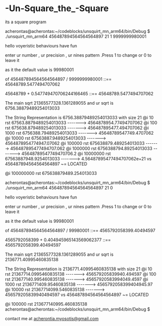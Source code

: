 # -Un-Square_the_-Square
its a square program

acherontas@acherontas:~/codeblocks/unsquirt_mn_arm64/bin/Debug $ ./unsquirt_mn_arm64 456487894564564564897 21 1 9999999980001

hello voyeristic behaviours have fun 

enter ur number , ur precision , ur nines pattern .Press 1 to change or 0 to leave it

as it the default value is 99980001

of 456487894564564564897 / 9999999980001 ::== 45648789.5477494707062

45648789 + 0.547749470706244166465 ::== 45648789.5477494707062

The main sqrt 21365577328.1361289055 and ur sqrt is 6756.38879489254013033

The String Representation is 6756.38879489254013033 with size 21
@i 10 rst 67563.8879489254013033  -------> 4564878954.77494707062 
@i 100 rst 675638.879489254013033  -------> 456487895477.494707062 
@i 1000 rst 6756388.79489254013033  -------> 45648789547749.4707062 
@i 10000 rst 67563887.9489254013033  -------> 4564878954774947.07062 
@i 100000 rst 675638879.489254013033  -------> 456487895477494707.062 
@i 1000000 rst 6756388794.89254013033  -------> 45648789547749470706.2 
@i 10000000 rst 67563887948.9254013033  -------> 4.56487895477494707062e+21  vs 456487894564564564897  ~= LOCATED

@i 100000000 rst 675638879489.254013033 

acherontas@acherontas:~/codeblocks/unsquirt_mn_arm64/bin/Debug $ ./unsquirt_mn_arm64 456487894564564564897 21 0

hello voyeristic behaviours have fun 

enter ur number , ur precision , ur nines pattern .Press 1 to change or 0 to leave it

as it the default value is 99980001

of 456487894564564564897 / 99980001 ::== 4565792058399.40494597

4565792058399 + 0.404945965143569062377 ::== 4565792058399.40494597

The main sqrt 21365577328.1361289055 and ur sqrt is 2136771.40995460835138

The String Representation is 2136771.40995460835138 with size 21
@i 10 rst 21367714.0995460835138  -------> 456579205839940.494597 
@i 100 rst 213677140.995460835138  -------> 45657920583994049.4597 
@i 1000 rst 2136771409.95460835138  -------> 4565792058399404945.97 
@i 10000 rst 21367714099.5460835138  -------> 456579205839940494597  vs 456487894564564564897  ~= LOCATED

@i 100000 rst 213677140995.460835138 
acherontas@acherontas:~/codeblocks/unsquirt_mn_arm64/bin/Debug $ 





contact me at acherontia.myosotis@gmail.com
